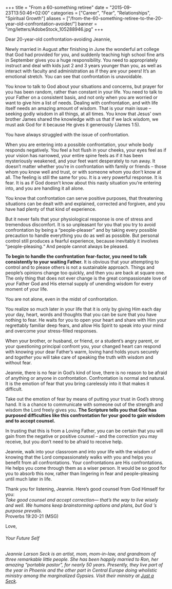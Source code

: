 +++
title = "From a 60-something retiree"
date = "2015-09-23T13:50:46+02:00"
categories = ["Career", "Fear", "Relationships", "Spiritual Growth"]
aliases = ["/from-the-60-something-retiree-to-the-20-year-old-confrontation-avoider/"]
banner = "img/letters/AdobeStock_105288946.jpg"
+++

<div class="mk-single-content clearfix" itemprop="mainEntityOfPage">
	<p>Dear 20-year-old confrontation-avoiding Jeannie,</p>
<p>Newly married in August after finishing in June the wonderful art college that God had provided for you, and suddenly teaching high school fine arts in September gives you a huge responsibility. <span id="more-46"></span>You need to appropriately instruct and deal with kids just 2 and 3 years younger than you, as well as interact with faculty and administration as if they are your peers! It’s an emotional stretch. You can see that confrontation is unavoidable.</p>
<p>You know to talk to God about your situations and concerns, but prayer for you has been random, rather than constant in your life. You need to talk to your Father on a consistent basis, and not only when you are worried or want to give him a list of needs. Dealing with confrontation, and with life itself needs an amazing amount of wisdom. That is your main issue – seeking godly wisdom in all things, at all times. You know that Jesus’ own brother James shared the knowledge with us that if we lack wisdom, we must ask God for it because He gives it generously (James 1:5).</p>
<p>You have always struggled with the issue of confrontation.</p>
<p>When you are entering into a possible confrontation, your whole body responds negatively. You feel a hot flush in your cheeks, your eyes feel as if your vision has narrowed, your entire spine feels as if it has been mysteriously weakened, and your feet want desperately to run away. It doesn’t matter whether you’re in confrontation with family or friends – those whom you know well and trust, or with someone whom you don’t know at all. The feeling is still the same for you. It is a very powerful response. It is fear. It is as if God doesn’t know about this nasty situation you’re entering into, and you are handling it all alone.</p>
<p>You know that confrontation can serve positive purposes, that threatening situations can be dealt with and explained, corrected and forgiven, and you have had plenty of that kind of experience.</p>
<p>But it never fails that your physiological response is one of stress and tremendous discomfort. It is so unpleasant for you that you try to avoid confrontation by being a “people-pleaser” and by taking every possible precaution to handle everything you do as well as possible. But personal control still produces a fearful experience, because inevitably it involves “people-pleasing.“ And people cannot always be pleased.</p>
<p><strong>To begin to handle the confrontation fear-factor, you need to talk consistently to your waiting Father.</strong> It is obvious that your attempting to control and to please others is not a sustainable approach. Things and people’s opinions change too quickly, and then you are back at square one. The only thing that does not ever change is the great compassionate love of your Father God and His eternal supply of unending wisdom for every moment of your life.</p>
<p>You are not alone, even in the midst of confrontation.</p>
<p>You realize so much later in your life that it is only by giving Him each day your day, heart, words and thoughts that you can be sure that you have nothing to fear. He waits for you to open your heart and share with Him your regrettably familiar deep fears, and allow His Spirit to speak into your mind and overcome your stress-filled responses.</p>
<p>When your brother, or husband, or friend, or a student’s angry parent, or your questioning principal confront you, your changed heart can respond with knowing your dear Father’s warm, loving hand holds yours securely and<em> together&nbsp;</em>you&nbsp;will take care of speaking the truth with wisdom and without fear.</p>
<p>Jeannie, there is no fear in God’s kind of love, there is no reason to be afraid of anything or anyone in confrontation. Confrontation is normal and natural. It is the emotion of fear that you bring carelessly into it that makes it difficult.</p>
<p>Take out the emotion of fear by means of putting your trust in God’s strong hand. It is a chance to communicate with someone out of the strength and wisdom the Lord freely gives you. <strong>The Scripture tells you that God has purposed difficulties like this confrontation for your good to gain wisdom and to accept counsel.</strong></p>
<p>In trusting that this is from a Loving Father, you can be certain that you will gain from the negative or positive counsel – and the correction you may receive, but you don’t need to be afraid to receive help.</p>
<p>Jeannie, walk into your classroom and into your life with the wisdom of knowing that the Lord compassionately walks with you and helps you benefit from all confrontations. Your confrontations are His confrontations. He helps you come through them as a wiser person. It would be so good for you to absorb this now, rather than lingering in fear and people-pleasing until much later in life.</p>
<p>Thank you for listening, Jeannie. Here’s good counsel from God Himself for you:<br>
<em>Take good counsel and accept correction— that’s the way to live wisely and well.&nbsp;We humans keep brainstorming options and plans, but God ’s purpose prevails.<br>
</em>Proverbs 19:20-21 (MSG)</p>
<p>Love,</p>
<h6 class="signature">Your Future Self</h6>
<p><em>Jeannie Larson Seck is an artist, mom, mom-in-law, and grandmom of three remarkable little people. She has been happily married to Ron, her amazing “portable pastor”, for nearly 50 years. Presently, they live part of the year in Phoenix and the other part&nbsp;in Central Europe&nbsp;doing wholistic ministry among the marginalized Gypsies. Visit their ministry at <a href="http://justaseck.com">Just a Seck</a>.&nbsp;</em></p>
</div>
